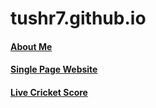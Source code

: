 # tushr7.github.io

####  <a href="https://tushr7.github.io/about_me/" target="_blank">About Me</a> 
####  <a href="https://tushr7.github.io/single-page-website/" target="_blank">Single Page Website</a>
####  <a href="https://tushr7.github.io/live-cricket" target="_blank">Live Cricket Score</a> 
